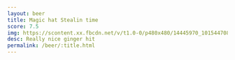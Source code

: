 ```yaml
---
layout: beer
title: Magic hat Stealin time
score: 7.5
img: https://scontent.xx.fbcdn.net/v/t1.0-0/p480x480/14445970_10154470815508745_4236605545443642954_n.jpg?oh=737312351a56eff801304b63682edc95&oe=58748BD3
desc: Really nice ginger hit
permalink: /beer/:title.html
---
```

